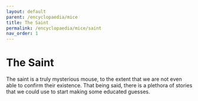 ```yaml
---
layout: default
parent: /encyclopaedia/mice
title: The Saint
permalink: /encyclopaedia/mice/saint
nav_order: 1
---
```


# The Saint

The saint is a truly mysterious mouse, to the extent that we are not even able to confirm their existence. That being said, there is a plethora of stories that we could use to start making some educated guesses.